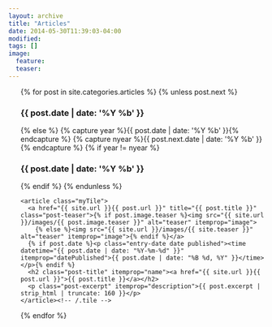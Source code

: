 ```yaml
---
layout: archive
title: "Articles"
date: 2014-05-30T11:39:03-04:00
modified:
tags: []
image:
  feature:
  teaser:
---
```

<ul>
  {% for post in site.categories.articles %}
	{% unless post.next %}
	  <h3>{{ post.date | date: '%Y %b' }}</h3>
	{% else %}
	  {% capture year %}{{ post.date | date: '%Y %b' }}{% endcapture %}
	  {% capture nyear %}{{ post.next.date | date: '%Y %b' }}{% endcapture %}
	  {% if year != nyear %}
		<h3>{{ post.date | date: '%Y %b' }}</h3>
	  {% endif %}
	{% endunless %}

	<article class="myTile">
	  <a href="{{ site.url }}{{ post.url }}" title="{{ post.title }}" class="post-teaser">{% if post.image.teaser %}<img src="{{ site.url }}/images/{{ post.image.teaser }}" alt="teaser" itemprop="image">
		{% else %}<img src="{{ site.url }}/images/{{ site.teaser }}" alt="teaser" itemprop="image">{% endif %}</a>
	  {% if post.date %}<p class="entry-date date published"><time datetime="{{ post.date | date: "%Y-%m-%d" }}" itemprop="datePublished">{{ post.date | date: "%B %d, %Y" }}</time></p>{% endif %}
	  <h2 class="post-title" itemprop="name"><a href="{{ site.url }}{{ post.url }}">{{ post.title }}</a></h2>
	  <p class="post-excerpt" itemprop="description">{{ post.excerpt | strip_html | truncate: 160 }}</p>
	</article><!-- /.tile -->
	
  {% endfor %}
</ul>



